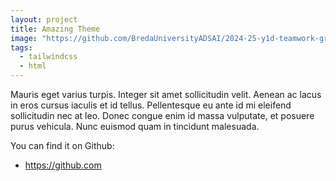 ```yaml
---
layout: project
title: Amazing Theme
image: "https://github.com/BredaUniversityADSAI/2024-25-y1d-teamwork-group-9/blob/main/Deliverables/ILO%204/vxn_predictor-demo.mp4"
tags:
  - tailwindcss
  - html
---
```


Mauris eget varius turpis. Integer sit amet sollicitudin velit. Aenean ac lacus in eros cursus iaculis et id tellus. Pellentesque eu ante id mi eleifend sollicitudin nec at leo. Donec congue enim id massa vulputate, et posuere purus vehicula. Nunc euismod quam in tincidunt malesuada.

You can find it on Github:

- <https://github.com>
